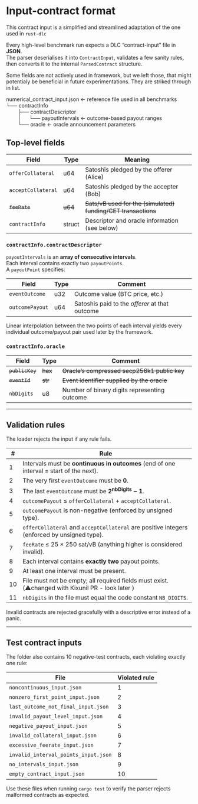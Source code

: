 # Input-contract format

This contract input is a simplified and streamlined adaptation of the one used in `rust-dlc`

Every high-level benchmark run expects a DLC “contract-input” file in **JSON**.  
The parser deserialises it into `ContractInput`, validates a few sanity rules,
then converts it to the internal `ParsedContract` structure.

Some fields are not actively used in framework, but we left those, that might potentialy be beneficial in future experimentations. They are striked through in list.

numerical_contract_input.json ← reference file used in all benchmarks  
└── contractInfo  
&#8195;&#8195;    ├── contractDescriptor  
&#8195;&#8195;    │  &#8195; └── payoutIntervals ← outcome-based payout ranges   
&#8195;&#8195;    └── oracle ← oracle announcement parameters


## Top-level fields

| Field              | Type     | Meaning                                                        |
|--------------------|----------|----------------------------------------------------------------|
| `offerCollateral`  | u64      | Satoshis pledged by the offerer (Alice)                        |
| `acceptCollateral` | u64      | Satoshis pledged by the accepter (Bob)                         |
| ~~`feeRate`~~      | ~~u64~~  | ~~Sats/vB used for the (simulated) funding/CET transactions~~  |
| `contractInfo`     | struct   | Descriptor and oracle information (see below)                  |

### `contractInfo.contractDescriptor`

`payoutIntervals` is an **array of consecutive intervals**.  
Each interval contains exactly two `payoutPoints`.  
A `payoutPoint` specifies:

| Field           | Type | Comment                                        |
|-----------------|------|------------------------------------------------|
| `eventOutcome`  | u32  | Outcome value (BTC price, etc.)                |
| `outcomePayout` | u64  | Satoshis paid to the _offerer_ at that outcome |

Linear interpolation between the two points of each interval yields every
individual outcome/payout pair used later by the framework.

### `contractInfo.oracle`

| Field            | Type     | Comment                                        |
|------------------|----------|------------------------------------------------|
| ~~`publicKey`~~  | ~~hex~~  | ~~Oracle’s compressed secp256k1 public key~~   |
| ~~`eventId`~~    | ~~str~~  | ~~Event identifier supplied by the oracle~~    |
| `nbDigits`       | u8       | Number of binary digits representing outcome   |

---

## Validation rules

The loader rejects the input if any rule fails.

| # | Rule                                                                                               |
|---|----------------------------------------------------------------------------------------------------|
| 1 | Intervals must be **continuous in outcomes** (end of one interval = start of the next).            |
| 2 | The very first `eventOutcome` must be **0**.                                                       |
| 3 | The last `eventOutcome` must be **2<sup>nbDigits</sup> − 1**.                                      |
| 4 | `outcomePayout` ≤ `offerCollateral` + `acceptCollateral`.                                          |
| 5 | `outcomePayout` is non-negative (enforced by unsigned type).                                       |
| 6 | `offerCollateral` and `acceptCollateral` are positive integers (enforced by unsigned type).        |
| 7 | `feeRate` ≤ 25 × 250 sat/vB (anything higher is considered invalid).                               |
| 8 | Each interval contains **exactly two** payout points.                                              |
| 9 | At least one interval must be present.                                                             |
|10 | File must not be empty; all required fields must exist. (⚠️changed with Kixunil PR - look later )  |
|11 | `nbDigits` in the file must equal the code constant `NB_DIGITS`.                                   |

Invalid contracts are rejected gracefully with a descriptive error instead of a panic.

---

## Test contract inputs

The folder also contains 10 negative-test contracts, each violating exactly one rule:

| File                               | Violated rule |
|------------------------------------|---------------|
| `noncontinuous_input.json`         | 1             |
| `nonzero_first_point_input.json`   | 2             |
| `last_outcome_not_final_input.json`| 3             |
| `invalid_payout_level_input.json`  | 4             |
| `negative_payout_input.json`       | 5             |
| `invalid_collateral_input.json`    | 6             |
| `excessive_feerate_input.json`     | 7             |
| `invalid_interval_points_input.json`| 8            |
| `no_intervals_input.json`          | 9             |
| `empty_contract_input.json`        | 10            |

Use these files when running `cargo test` to verify the parser rejects malformed
contracts as expected.
